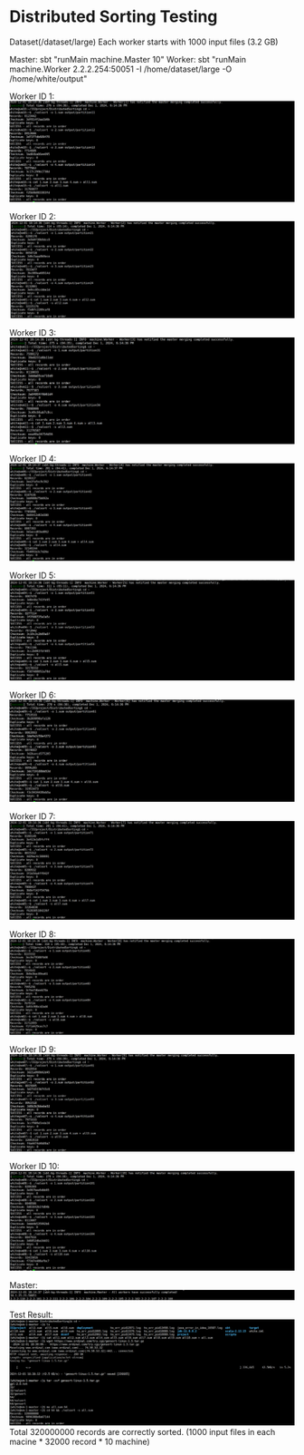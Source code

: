 # Distributed Sorting Testing

Dataset(/dataset/large) Each worker starts with 1000 input files (3.2 GB)

Master: sbt "runMain machine.Master 10"
Worker: sbt "runMain machine.Worker 2.2.2.254:50051 -I /home/dataset/large -O /home/white/output"

Worker ID 1:
![image.png](images/worker1.png) 

Worker ID 2:
![image.png](images/worker2.png) 

Worker ID 3:
![image.png](images/worker3.png) 

Worker ID 4:
![image.png](images/worker4.png) 

Worker ID 5:
![image.png](images/worker5.png) 

Worker ID 6:
![image.png](images/worker6.png) 

Worker ID 7:
![image.png](images/worker7.png) 

Worker ID 8:
![image.png](images/worker8.png) 

Worker ID 9:
![image.png](images/worker9.png) 

Worker ID 10:
![image.png](images/worker10.png) 

Master:
![image.png](images/master.png)

Test Result:
![image.png](images/test_result.png)
Total 320000000 records are correctly sorted. (1000 input files in each macine * 32000 record * 10 machine)
